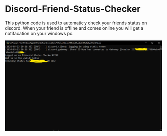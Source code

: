 # Discord-Friend-Status-Checker
This python code is used to automaticly check your friends status on discord.
When your friend is offline and comes online you will get a notifacation on your windows pc.

![alt text](https://github.com/DezSquid/Discord-Friend-Status-Checker/blob/main/Extra%20stuff/Offline.png)
